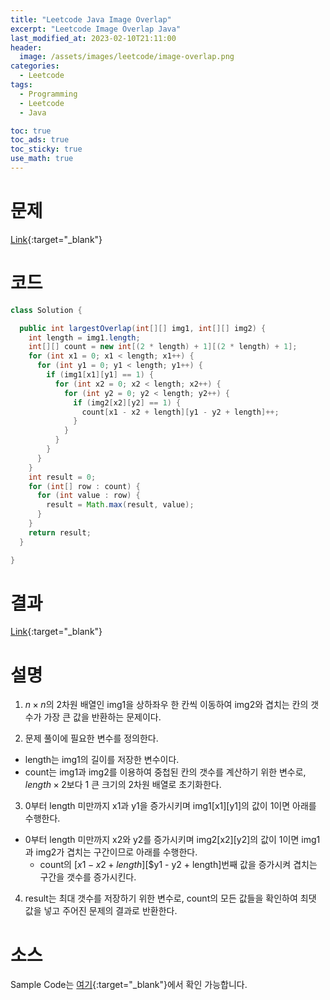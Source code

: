 ```yaml
---
title: "Leetcode Java Image Overlap"
excerpt: "Leetcode Image Overlap Java"
last_modified_at: 2023-02-10T21:11:00
header:
  image: /assets/images/leetcode/image-overlap.png
categories:
  - Leetcode
tags:
  - Programming
  - Leetcode
  - Java

toc: true
toc_ads: true
toc_sticky: true
use_math: true
---
```

# 문제
[Link](https://leetcode.com/problems/image-overlap){:target="_blank"}

# 코드
```java
class Solution {

  public int largestOverlap(int[][] img1, int[][] img2) {
    int length = img1.length;
    int[][] count = new int[(2 * length) + 1][(2 * length) + 1];
    for (int x1 = 0; x1 < length; x1++) {
      for (int y1 = 0; y1 < length; y1++) {
        if (img1[x1][y1] == 1) {
          for (int x2 = 0; x2 < length; x2++) {
            for (int y2 = 0; y2 < length; y2++) {
              if (img2[x2][y2] == 1) {
                count[x1 - x2 + length][y1 - y2 + length]++;
              }
            }
          }
        }
      }
    }
    int result = 0;
    for (int[] row : count) {
      for (int value : row) {
        result = Math.max(result, value);
      }
    }
    return result;
  }

}
```

# 결과
[Link](https://leetcode.com/problems/image-overlap/submissions/895306409/){:target="_blank"}

# 설명
1. $n \times n$의 2차원 배열인 img1을 상하좌우 한 칸씩 이동하여 img2와 겹치는 칸의 갯수가 가장 큰 값을 반환하는 문제이다.

2. 문제 풀이에 필요한 변수를 정의한다.
- length는 img1의 길이를 저장한 변수이다.
- count는 img1과 img2를 이용하여 중첩된 칸의 갯수를 계산하기 위한 변수로, $length \times 2$보다 1 큰 크기의 2차원 배열로 초기화한다.

3. 0부터 length 미만까지 x1과 y1을 증가시키며 img1[x1][y1]의 값이 1이면 아래를 수행한다.
- 0부터 length 미만까지 x2와 y2를 증가시키며 img2[x2][y2]의 값이 1이면 img1과 img2가 겹치는 구간이므로 아래를 수행한다.
  - count의 [$x1 - x2 + length$][$y1 - y2 + length]번째 값을 증가시켜 겹치는 구간을 갯수를 증가시킨다.

4. result는 최대 갯수를 저장하기 위한 변수로, count의 모든 값들을 확인하여 최댓 값을 넣고 주어진 문제의 결과로 반환한다.

# 소스
Sample Code는 [여기](https://github.com/GracefulSoul/leetcode/blob/master/src/main/java/gracefulsoul/problems/ImageOverlap.java){:target="_blank"}에서 확인 가능합니다.